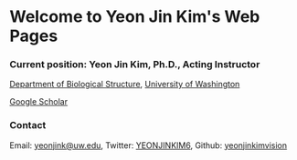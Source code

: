 # Welcome to Yeon Jin Kim's Web Pages

### Current position: Yeon Jin Kim, Ph.D., Acting Instructor
[Department of Biological Structure](https://depts.washington.edu/biostr/home),
[University of Washington](https://www.washington.edu/)

[Google Scholar](https://scholar.google.ca/citations?user=D4w2Jbec7IMC&hl=en)

### Contact
Email: [yeonjink@uw.edu](yeonjink@uw.edu),
Twitter: [YEONJINKIM6](https://twitter.com/YEONJINKIM6),
Github: [yeonjinkimvision](https://github.com/yeonjinkimvision)
